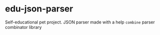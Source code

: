 # edu-json-parser
Self-educational pet project.
JSON parser made with a help `combine` parser combinator library
